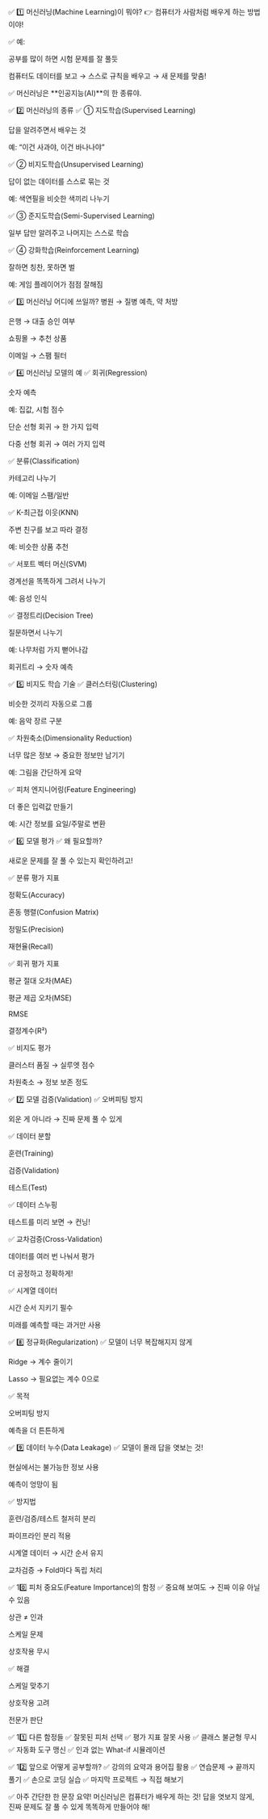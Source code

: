 ✅ 1️⃣ 머신러닝(Machine Learning)이 뭐야?
👉 컴퓨터가 사람처럼 배우게 하는 방법이야!

✅ 예:

공부를 많이 하면 시험 문제를 잘 풀듯

컴퓨터도 데이터를 보고 → 스스로 규칙을 배우고 → 새 문제를 맞춤!

✅ 머신러닝은 **인공지능(AI)**의 한 종류야.

✅ 2️⃣ 머신러닝의 종류
✅ ① 지도학습(Supervised Learning)

답을 알려주면서 배우는 것

예: “이건 사과야, 이건 바나나야”

✅ ② 비지도학습(Unsupervised Learning)

답이 없는 데이터를 스스로 묶는 것

예: 색연필을 비슷한 색끼리 나누기

✅ ③ 준지도학습(Semi-Supervised Learning)

일부 답만 알려주고 나머지는 스스로 학습

✅ ④ 강화학습(Reinforcement Learning)

잘하면 칭찬, 못하면 벌

예: 게임 플레이어가 점점 잘해짐

✅ 3️⃣ 머신러닝 어디에 쓰일까?
병원 → 질병 예측, 약 처방

은행 → 대출 승인 여부

쇼핑몰 → 추천 상품

이메일 → 스팸 필터

✅ 4️⃣ 머신러닝 모델의 예
✅ 회귀(Regression)

숫자 예측

예: 집값, 시험 점수

단순 선형 회귀 → 한 가지 입력

다중 선형 회귀 → 여러 가지 입력

✅ 분류(Classification)

카테고리 나누기

예: 이메일 스팸/일반

✅ K-최근접 이웃(KNN)

주변 친구를 보고 따라 결정

예: 비슷한 상품 추천

✅ 서포트 벡터 머신(SVM)

경계선을 똑똑하게 그려서 나누기

예: 음성 인식

✅ 결정트리(Decision Tree)

질문하면서 나누기

예: 나무처럼 가지 뻗어나감

회귀트리 → 숫자 예측

✅ 5️⃣ 비지도 학습 기술
✅ 클러스터링(Clustering)

비슷한 것끼리 자동으로 그룹

예: 음악 장르 구분

✅ 차원축소(Dimensionality Reduction)

너무 많은 정보 → 중요한 정보만 남기기

예: 그림을 간단하게 요약

✅ 피처 엔지니어링(Feature Engineering)

더 좋은 입력값 만들기

예: 시간 정보를 요일/주말로 변환

✅ 6️⃣ 모델 평가
✅ 왜 필요할까?

새로운 문제를 잘 풀 수 있는지 확인하려고!

✅ 분류 평가 지표

정확도(Accuracy)

혼동 행렬(Confusion Matrix)

정밀도(Precision)

재현율(Recall)

✅ 회귀 평가 지표

평균 절대 오차(MAE)

평균 제곱 오차(MSE)

RMSE

결정계수(R²)

✅ 비지도 평가

클러스터 품질 → 실루엣 점수

차원축소 → 정보 보존 정도

✅ 7️⃣ 모델 검증(Validation)
✅ 오버피팅 방지

외운 게 아니라 → 진짜 문제 풀 수 있게

✅ 데이터 분할

훈련(Training)

검증(Validation)

테스트(Test)

✅ 데이터 스누핑

테스트를 미리 보면 → 컨닝!

✅ 교차검증(Cross-Validation)

데이터를 여러 번 나눠서 평가

더 공정하고 정확하게!

✅ 시계열 데이터

시간 순서 지키기 필수

미래를 예측할 때는 과거만 사용

✅ 8️⃣ 정규화(Regularization)
✅ 모델이 너무 복잡해지지 않게

Ridge → 계수 줄이기

Lasso → 필요없는 계수 0으로

✅ 목적

오버피팅 방지

예측을 더 튼튼하게

✅ 9️⃣ 데이터 누수(Data Leakage)
✅ 모델이 몰래 답을 엿보는 것!

현실에서는 불가능한 정보 사용

예측이 엉망이 됨

✅ 방지법

훈련/검증/테스트 철저히 분리

파이프라인 분리 적용

시계열 데이터 → 시간 순서 유지

교차검증 → Fold마다 독립 처리

✅ 10️⃣ 피처 중요도(Feature Importance)의 함정
✅ 중요해 보여도 → 진짜 이유 아닐 수 있음

상관 ≠ 인과

스케일 문제

상호작용 무시

✅ 해결

스케일 맞추기

상호작용 고려

전문가 판단

✅ 11️⃣ 다른 함정들
✅ 잘못된 피처 선택
✅ 평가 지표 잘못 사용
✅ 클래스 불균형 무시
✅ 자동화 도구 맹신
✅ 인과 없는 What-if 시뮬레이션

✅ 12️⃣ 앞으로 어떻게 공부할까?
✅ 강의의 요약과 용어집 활용
✅ 연습문제 → 끝까지 풀기
✅ 손으로 코딩 실습
✅ 마지막 프로젝트 → 직접 해보기

✅ 아주 간단한 한 문장 요약!
머신러닝은 컴퓨터가 배우게 하는 것! 답을 엿보지 않게, 진짜 문제도 잘 풀 수 있게 똑똑하게 만들어야 해!